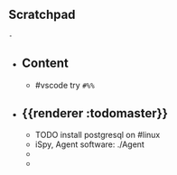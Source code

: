 ## Scratchpad
	-
- ## Content
	- #vscode try `#%%`
- ## {{renderer :todomaster}}
	- TODO install postgresql on #linux
	- iSpy, Agent software: ./Agent
	-
	-